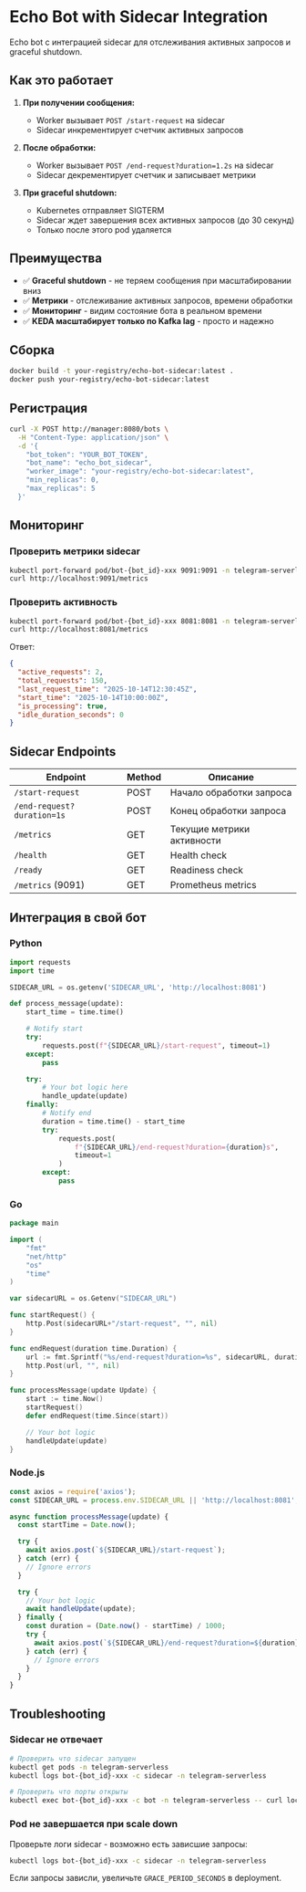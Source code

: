 # Echo Bot with Sidecar Integration

Echo bot с интеграцией sidecar для отслеживания активных запросов и graceful shutdown.

## Как это работает

1. **При получении сообщения:**
   - Worker вызывает `POST /start-request` на sidecar
   - Sidecar инкрементирует счетчик активных запросов

2. **После обработки:**
   - Worker вызывает `POST /end-request?duration=1.2s` на sidecar
   - Sidecar декрементирует счетчик и записывает метрики

3. **При graceful shutdown:**
   - Kubernetes отправляет SIGTERM
   - Sidecar ждет завершения всех активных запросов (до 30 секунд)
   - Только после этого pod удаляется

## Преимущества

- ✅ **Graceful shutdown** - не теряем сообщения при масштабировании вниз
- ✅ **Метрики** - отслеживание активных запросов, времени обработки
- ✅ **Мониторинг** - видим состояние бота в реальном времени
- ✅ **KEDA масштабирует только по Kafka lag** - просто и надежно

## Сборка

```bash
docker build -t your-registry/echo-bot-sidecar:latest .
docker push your-registry/echo-bot-sidecar:latest
```

## Регистрация

```bash
curl -X POST http://manager:8080/bots \
  -H "Content-Type: application/json" \
  -d '{
    "bot_token": "YOUR_BOT_TOKEN",
    "bot_name": "echo_bot_sidecar",
    "worker_image": "your-registry/echo-bot-sidecar:latest",
    "min_replicas": 0,
    "max_replicas": 5
  }'
```

## Мониторинг

### Проверить метрики sidecar
```bash
kubectl port-forward pod/bot-{bot_id}-xxx 9091:9091 -n telegram-serverless
curl http://localhost:9091/metrics
```

### Проверить активность
```bash
kubectl port-forward pod/bot-{bot_id}-xxx 8081:8081 -n telegram-serverless
curl http://localhost:8081/metrics
```

Ответ:
```json
{
  "active_requests": 2,
  "total_requests": 150,
  "last_request_time": "2025-10-14T12:30:45Z",
  "start_time": "2025-10-14T10:00:00Z",
  "is_processing": true,
  "idle_duration_seconds": 0
}
```

## Sidecar Endpoints

| Endpoint | Method | Описание |
|----------|--------|----------|
| `/start-request` | POST | Начало обработки запроса |
| `/end-request?duration=1s` | POST | Конец обработки запроса |
| `/metrics` | GET | Текущие метрики активности |
| `/health` | GET | Health check |
| `/ready` | GET | Readiness check |
| `/metrics` (9091) | GET | Prometheus metrics |

## Интеграция в свой бот

### Python

```python
import requests
import time

SIDECAR_URL = os.getenv('SIDECAR_URL', 'http://localhost:8081')

def process_message(update):
    start_time = time.time()

    # Notify start
    try:
        requests.post(f"{SIDECAR_URL}/start-request", timeout=1)
    except:
        pass

    try:
        # Your bot logic here
        handle_update(update)
    finally:
        # Notify end
        duration = time.time() - start_time
        try:
            requests.post(
                f"{SIDECAR_URL}/end-request?duration={duration}s",
                timeout=1
            )
        except:
            pass
```

### Go

```go
package main

import (
    "fmt"
    "net/http"
    "os"
    "time"
)

var sidecarURL = os.Getenv("SIDECAR_URL")

func startRequest() {
    http.Post(sidecarURL+"/start-request", "", nil)
}

func endRequest(duration time.Duration) {
    url := fmt.Sprintf("%s/end-request?duration=%s", sidecarURL, duration)
    http.Post(url, "", nil)
}

func processMessage(update Update) {
    start := time.Now()
    startRequest()
    defer endRequest(time.Since(start))

    // Your bot logic
    handleUpdate(update)
}
```

### Node.js

```javascript
const axios = require('axios');
const SIDECAR_URL = process.env.SIDECAR_URL || 'http://localhost:8081';

async function processMessage(update) {
  const startTime = Date.now();

  try {
    await axios.post(`${SIDECAR_URL}/start-request`);
  } catch (err) {
    // Ignore errors
  }

  try {
    // Your bot logic
    await handleUpdate(update);
  } finally {
    const duration = (Date.now() - startTime) / 1000;
    try {
      await axios.post(`${SIDECAR_URL}/end-request?duration=${duration}s`);
    } catch (err) {
      // Ignore errors
    }
  }
}
```

## Troubleshooting

### Sidecar не отвечает

```bash
# Проверить что sidecar запущен
kubectl get pods -n telegram-serverless
kubectl logs bot-{bot_id}-xxx -c sidecar -n telegram-serverless

# Проверить что порты открыты
kubectl exec bot-{bot_id}-xxx -c bot -n telegram-serverless -- curl localhost:8081/health
```

### Pod не завершается при scale down

Проверьте логи sidecar - возможно есть зависшие запросы:
```bash
kubectl logs bot-{bot_id}-xxx -c sidecar -n telegram-serverless
```

Если запросы зависли, увеличьте `GRACE_PERIOD_SECONDS` в deployment.

